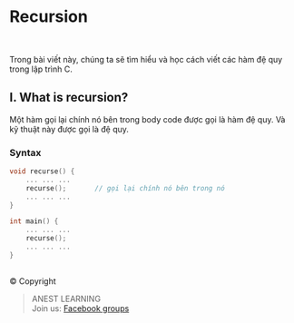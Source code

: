# Recursion

<br />

Trong bài viết này, chúng ta sẽ tìm hiểu và học cách viết các hàm đệ quy trong lập trình C.

## I. What is recursion?

Một hàm gọi lại chính nó bên trong body code được gọi là hàm đệ quy. Và kỹ thuật này được gọi là đệ quy.

### Syntax

```c
void recurse() {
    ... ... ...
    recurse();       // gọi lại chính nó bên trong nó
    ... ... ...
}

int main() {
    ... ... ...
    recurse();
    ... ... ...
}
```






##  

© Copyright
> ANEST LEARNING  
> Join us: [Facebook groups](https://www.facebook.com/groups/anest.learning/)
